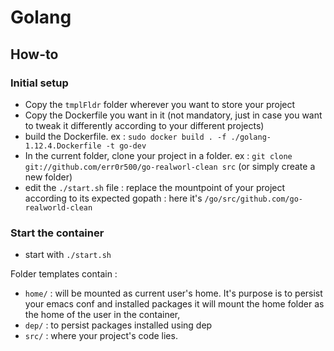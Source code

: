 # Golang

## How-to
### Initial setup
- Copy the `tmplFldr` folder wherever you want to store your project
- Copy the Dockerfile you want in it (not mandatory, just in case you want to tweak it differently according to your different projects)
- build the Dockerfile. ex : `sudo docker build . -f ./golang-1.12.4.Dockerfile -t go-dev`
- In the current folder, clone your project in a folder. ex : `git clone git://github.com/err0r500/go-realworl-clean src` (or simply create a new folder)
- edit the `./start.sh` file : replace the mountpoint of your project according to its expected gopath : here it's `/go/src/github.com/go-realworld-clean`

### Start the container
- start with `./start.sh`

Folder templates contain : 
- `home/` : will be mounted as current user's home. It's purpose is to persist your emacs conf and installed packages   it will mount the home folder as the home of the user in the container, 
- `dep/` : to persist packages installed using dep
- `src/` : where your project's code lies.
